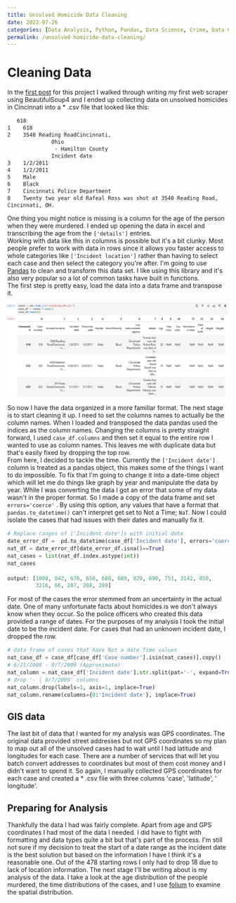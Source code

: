 ```yaml
---
title: Unsolved Homicide Data Cleaning  
date: 2022-07-26  
categories: [Data Analysis, Python, Pandas, Data Science, Crime, Data Cleaning]  
permalink: /unsolved-homicide-data-cleaning/  
--- 
```


# Cleaning Data  
  In the [first post](https://isabelsrepo.github.io/scraping-unsolved-homicide-data/) for this project I walked through writing my first web scraper using BeautifulSoup4 and I ended up collecting data on unsolved homicides in Cincinnati into a  * .csv file that looked like this:  
  ```
	 618
1	 618
2	 3540 Reading RoadCincinnati, 
                Ohio
                 - Hamilton County
                Incident date
3	 1/2/2011
4	 1/2/2011
5	 Male
6	 Black
7	 Cincinnati Police Department
8	 Twenty two year old Rafeal Ross was shot at 3540 Reading Road, Cincinnati, OH.
```  

One thing you might notice is missing is a column for the age of the person when they were murdered. I ended up opening the data in excel and transcribing the age from the ```['details']```  entries.   
Working with data like this in columns is possible but it's a bit clunky. Most people prefer to work with data in rows since it allows you faster access to whole categories like ```['Incident location']```  rather than having to select each case and then select the category you're after.  I'm going to use [Pandas](https://pandas.pydata.org/) to clean and transform this data set. I like using this library and it's also very popular so a lot of common tasks have built in functions.   
The first step is pretty easy, load the data into a data frame and transpose it.  

![homicide case data transposed](https://github.com/IsabelsRepo/IsabelsRepo.github.io/blob/main/img/cases_df.T.png?raw=true)

So now I have the data organized in a more familiar format. The next stage is to start cleaning it up. I need to set the columns names to actually be the column names. When I loaded and transposed the data pandas used the indices as the column names.  Changing the columns is pretty straight forward, I used `case_df.columns`  and then set it equal to the entire row I wanted to use as column names. This leaves me with duplicate data but that's easily fixed by dropping the top row.   
From here, I decided to tackle the time. Currently the `['Incident date']` column is treated as a pandas object, this makes some of the things I want to do impossible. To fix that I'm going to change it into a date-time object which will let me do things like graph by year  and manipulate the data by year. While I was converting the data I got an error that some of my data wasn't in the proper format. So I made a copy of the data frame and set `errors='coerce'` . By using this option, any values that have a format that `pandas.to_datetime()` can't interpret get set to Not a Time;  `NaT`.  Now I could isolate the cases that had issues with their dates and manually fix it.   

```python
# Replace ranges of ['Incident date']s with initial date
date_error_df =  pd.to_datetime(case_df['Incident date'], errors='coerce')
nat_df = date_error_df[date_error_df.isna()==True]
nat_cases = list(nat_df.index.astype(int))
nat_cases

output: [1008, 842, 676, 650, 688, 689, 829, 690, 751, 3142, 850,
		 3216, 66, 287, 288, 289]
```

For most of the cases the error stemmed from an uncertainty in the actual date. One of many unfortunate facts about homicides is we don't always know when they occur. So the police officers who created this data provided a range of dates. For the purposes of my analysis I took the initial date to be the incident date. For cases that had an unknown incident date, I dropped the row.  

```python
# data frame of cases that have Not a date Time values
nat_case_df = case_df[case_df['Case number'].isin(nat_cases)].copy()
# 6/21/2008 - 8/7/2009 (Approximate) 	
nat_column = nat_case_df['Incident date'].str.split(pat='-', expand=True)
# drop '- | 8/7/2009' columns
nat_column.drop(labels=1, axis=1, inplace=True)
nat_column.rename(columns={0:'Incident date'}, inplace=True)
```

## GIS data
  The last bit of data that I wanted for my analysis was GPS coordinates. The original data provided street addresses but not GPS coordinates so my plan to map out all of the unsolved cases had to wait until I had latitude and longitudes for each case. There are a number of services that will let you batch convert addresses to coordinates but most of them cost money and I didn't want to spend it. So again, I manually collected GPS coordinates  for each case and created a * .csv file with three columns  'case', 'latitude', ' longitude'.   
## Preparing for Analysis 
  Thankfully the data I had was fairly complete. Apart from age and GPS coordinates I had most of the data I needed. I did have to fight with formatting and data types quite a bit but that's part of the process. I'm still not sure if my decision to treat the start of a date range as the incident date is the best solution but based on the information I have I think it's a reasonable one. Out of the 478 starting rows I only had to drop 18 due to lack of location information. The next stage I'll be writing about is my analysis of the data. I take a look at the age distribution of the people murdered, the time distributions of the cases, and I use [folium](https://python-visualization.github.io/folium/) to examine the spatial distribution.
